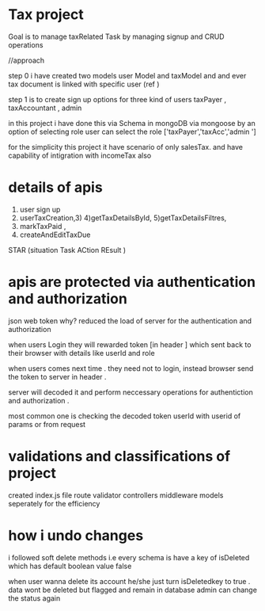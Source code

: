 # Tax project


Goal is to manage taxRelated Task 
by managing signup and CRUD operations 

//approach 


step 0 
i have created two models user Model and taxModel and 
and ever tax document is linked with  specific user (ref )  

step 1 is to create sign up options for three kind of  users 
taxPayer , taxAccountant  , admin 

 in this project i have done this via Schema in mongoDB via mongoose  by an option of selecting role 
 user can select the role  ['taxPayer','taxAcc','admin ']



 for the simplicity this project  it have scenario of only salesTax.
 and have capability of intigration with incomeTax also 

 
# details of apis

1) user sign up 
2) userTaxCreation,3)
4)getTaxDetailsById,
5)getTaxDetailsFiltres,
6) markTaxPaid ,
7) createAndEditTaxDue



STAR (situation Task ACtion REsult )


# apis are protected via authentication and authorization 
 json web token 
 why? 
 reduced the load of server for the authentication and authorization 


 when users Login they will rewarded token [in header ] which sent back to their browser with details like userId and role 

 when users comes next time . they need  not to login, instead browser send the token to server in header .

 server will decoded it and perform neccessary operations for authentiction and authorization .

  most common one is checking the decoded token userId with userid of params or from request 


 



# validations and classifications of project 

created index.js file 
route 
validator 
controllers 
middleware 
models  seperately  for the efficiency 



# how i undo changes 
i followed soft delete methods i.e every schema is have a key of isDeleted  which has default boolean value false 

when user wanna delete its account he/she just turn isDeletedkey to true .
data wont be deleted but flagged and remain in database 
admin can change the status again 



